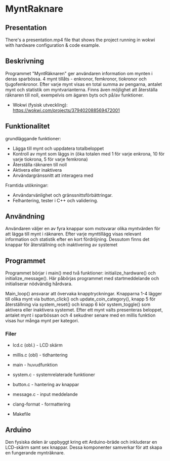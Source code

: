 # MyntRaknare

## Presentation
There's a presentation.mp4 file that shows the project running in wokwi with hardware configuration & code example.

## Beskrivning
Programmet "MyntRäknaren" ger användaren information om mynten i deras sparbössa. 4 mynt tillåts - enkronor, femkronor, tiokronor och tjugofemkronor. Efter varje mynt visas en total summa av pengarna, antalet mynt och statistik om myntvarianterna. Finns även möjlighet att återställa räknaren till noll, exempelvis om ägaren byts och på/av funktioner. 

* Wokwi (fysisk utveckling): https://wokwi.com/projects/379402088569472001

## Funktionalitet
grundläggande funktioner:
- Lägga till mynt och uppdatera totalbeloppet
- Kontroll av mynt som läggs in (öka totalen med 1 för varje enkrona, 10 för varje tiokrona, 5 för varje femkrona)
- Återställa räknaren till noll
- Aktivera eller inaktivera
- Användargränssnitt att interagera med

Framtida utökningar:
- Användarvänlighet och gränssnittsförbättringar.
- Felhantering, tester i C++ och validering.

## Användning
Användaren väljer en av fyra knappar som motsvarar olika myntvärden för att lägga till mynt i räknaren. Efter varje mynttillägg visas relevant information och statistik efter en kort fördröjning. Dessutom finns det knappar för återställning och inaktivering av systemet 

## Programmet
Programmet börjar i main() med två funktioner: initialize_hardware() och initialize_message(). Här påbörjas programmet med startmeddelande och initialiserar nödvändig hårdvara.

Main_loop() ansvarar att övervaka knapptryckningar. Knapparna 1-4 lägger till olika mynt via button_click() och update_coin_category(), knapp 5 för återställning via system_reset() och knapp 6 kör system_toggle() som aktivera eller inaktivera systemet. Efter ett mynt valts presenteras beloppet, antalet mynt i sparbössan och 4 sekudner senare med en millis funktion visas hur många mynt per kategori.

### Filer
* lcd.c (obl.)   - LCD skärm
* millis.c (obl) - tidhantering

* main     - huvudfunktion
* system.c - systemrelaterade funktioner
* button.c - hantering av knappar
* message.c - input meddelande

* clang-format - formattering
* Makefile

## Arduino 
Den fysiska delen är uppbyggt kring ett Arduino-bräde och inkluderar en LCD-skärm samt sex knappar. Dessa komponenter samverkar för att skapa en fungerande mynträknare.
